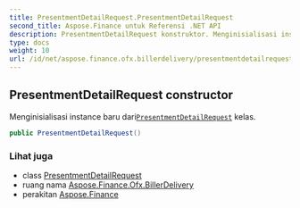 ```yaml
---
title: PresentmentDetailRequest.PresentmentDetailRequest
second_title: Aspose.Finance untuk Referensi .NET API
description: PresentmentDetailRequest konstruktor. Menginisialisasi instance baru dariPresentmentDetailRequest kelas.
type: docs
weight: 10
url: /id/net/aspose.finance.ofx.billerdelivery/presentmentdetailrequest/presentmentdetailrequest/
---
```

## PresentmentDetailRequest constructor

Menginisialisasi instance baru dari[`PresentmentDetailRequest`](../) kelas.

```csharp
public PresentmentDetailRequest()
```

### Lihat juga

* class [PresentmentDetailRequest](../)
* ruang nama [Aspose.Finance.Ofx.BillerDelivery](../../presentmentdetailrequest/)
* perakitan [Aspose.Finance](../../../)


